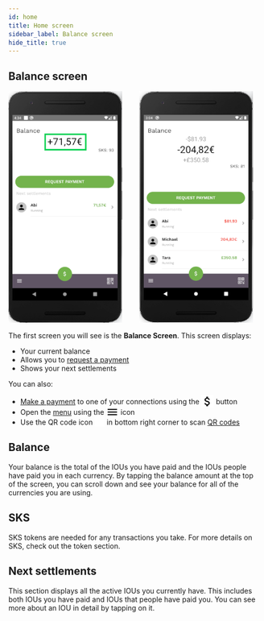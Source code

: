 ```yaml
---
id: home
title: Home screen
sidebar_label: Balance screen
hide_title: true
---
```


## Balance screen

<p>
    <img src="assets/balance1.png" alt="home screen" width="226" height="460" style="display: inline;"/>
    <img src="assets/balance2.png" alt="home screen" width="226" height="460" style="display: inline; margin-left: 30px;"/>
</p>

The first screen you will see is the **Balance Screen**. This screen displays:

- Your current balance
- Allows you to [request a payment](request-payment.md)
- Shows your next settlements

You can also:

- [Make a payment](make-payment.md) to one of your connections using the <img src="assets/dollar-icon.png" alt="dollar icon" width="25" style="margin-bottom: -7px"/> button
- Open the [menu](menu.md) using the <img src="assets/menu-icon.png" alt="menu icon" width="25" style="margin-bottom: -7px"/> icon
- Use the QR code icon <img src="assets/qr-code.png" alt="qr-code icon" width="20" style="margin-bottom: -3px; background: black; "/> in bottom right corner to scan [QR codes](qr-codes.md)

## Balance

Your balance is the total of the IOUs you have paid and the IOUs people have paid you in each currency.
By tapping the balance amount at the top of the screen, you can scroll down and see your balance for all of the currencies you are using.

## SKS

SKS tokens are needed for any transactions you take. For more details on SKS, check out the token section.

## Next settlements

This section displays all the active IOUs you currently have. This includes both IOUs you have paid and IOUs that people have paid you. You can see more about an IOU in detail by tapping on it.

